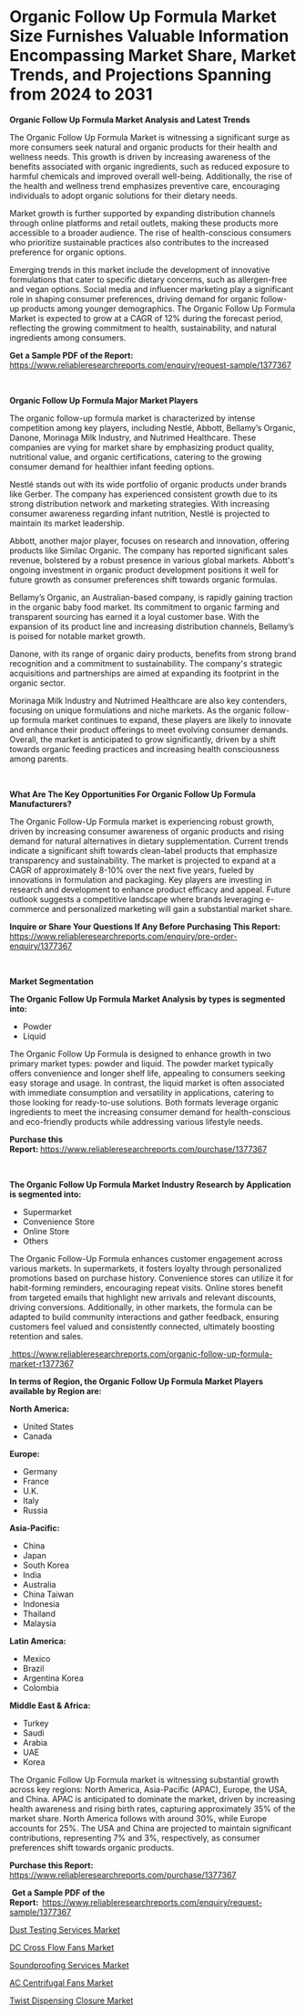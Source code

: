 <p><h1>Organic Follow Up Formula Market Size Furnishes Valuable Information Encompassing Market Share, Market Trends, and Projections Spanning from 2024 to 2031</h1></p><p><strong>Organic Follow Up Formula Market Analysis and Latest Trends</strong></p>
<p><p>The Organic Follow Up Formula Market is witnessing a significant surge as more consumers seek natural and organic products for their health and wellness needs. This growth is driven by increasing awareness of the benefits associated with organic ingredients, such as reduced exposure to harmful chemicals and improved overall well-being. Additionally, the rise of the health and wellness trend emphasizes preventive care, encouraging individuals to adopt organic solutions for their dietary needs.</p><p>Market growth is further supported by expanding distribution channels through online platforms and retail outlets, making these products more accessible to a broader audience. The rise of health-conscious consumers who prioritize sustainable practices also contributes to the increased preference for organic options.</p><p>Emerging trends in this market include the development of innovative formulations that cater to specific dietary concerns, such as allergen-free and vegan options. Social media and influencer marketing play a significant role in shaping consumer preferences, driving demand for organic follow-up products among younger demographics. The Organic Follow Up Formula Market is expected to grow at a CAGR of 12% during the forecast period, reflecting the growing commitment to health, sustainability, and natural ingredients among consumers.</p></p>
<p><strong>Get a Sample PDF of the Report:&nbsp;</strong> <a href="https://www.reliableresearchreports.com/enquiry/request-sample/1377367?utm_campaign=38&utm_medium=2&utm_source=Github&utm_content=ia&utm_term=24102024&utm_id=organic-follow-up-formula">https://www.reliableresearchreports.com/enquiry/request-sample/1377367</a></p>
<p>&nbsp;</p>
<p><strong>Organic Follow Up Formula Major Market Players</strong></p>
<p><p>The organic follow-up formula market is characterized by intense competition among key players, including Nestlé, Abbott, Bellamy’s Organic, Danone, Morinaga Milk Industry, and Nutrimed Healthcare. These companies are vying for market share by emphasizing product quality, nutritional value, and organic certifications, catering to the growing consumer demand for healthier infant feeding options.</p><p>Nestlé stands out with its wide portfolio of organic products under brands like Gerber. The company has experienced consistent growth due to its strong distribution network and marketing strategies. With increasing consumer awareness regarding infant nutrition, Nestlé is projected to maintain its market leadership.</p><p>Abbott, another major player, focuses on research and innovation, offering products like Similac Organic. The company has reported significant sales revenue, bolstered by a robust presence in various global markets. Abbott's ongoing investment in organic product development positions it well for future growth as consumer preferences shift towards organic formulas.</p><p>Bellamy’s Organic, an Australian-based company, is rapidly gaining traction in the organic baby food market. Its commitment to organic farming and transparent sourcing has earned it a loyal customer base. With the expansion of its product line and increasing distribution channels, Bellamy’s is poised for notable market growth.</p><p>Danone, with its range of organic dairy products, benefits from strong brand recognition and a commitment to sustainability. The company's strategic acquisitions and partnerships are aimed at expanding its footprint in the organic sector.</p><p>Morinaga Milk Industry and Nutrimed Healthcare are also key contenders, focusing on unique formulations and niche markets. As the organic follow-up formula market continues to expand, these players are likely to innovate and enhance their product offerings to meet evolving consumer demands. Overall, the market is anticipated to grow significantly, driven by a shift towards organic feeding practices and increasing health consciousness among parents.</p></p>
<p>&nbsp;</p>
<p><strong>What Are The Key Opportunities For Organic Follow Up Formula Manufacturers?</strong></p>
<p><p>The Organic Follow-Up Formula market is experiencing robust growth, driven by increasing consumer awareness of organic products and rising demand for natural alternatives in dietary supplementation. Current trends indicate a significant shift towards clean-label products that emphasize transparency and sustainability. The market is projected to expand at a CAGR of approximately 8-10% over the next five years, fueled by innovations in formulation and packaging. Key players are investing in research and development to enhance product efficacy and appeal. Future outlook suggests a competitive landscape where brands leveraging e-commerce and personalized marketing will gain a substantial market share.</p></p>
<p><strong>Inquire or Share Your Questions If Any Before Purchasing This Report:</strong> <a href="https://www.reliableresearchreports.com/enquiry/pre-order-enquiry/1377367?utm_campaign=38&utm_medium=2&utm_source=Github&utm_content=ia&utm_term=24102024&utm_id=organic-follow-up-formula">https://www.reliableresearchreports.com/enquiry/pre-order-enquiry/1377367</a></p>
<p>&nbsp;</p>
<p><strong>Market Segmentation</strong></p>
<p><strong>The Organic Follow Up Formula Market Analysis by types is segmented into:</strong></p>
<p><ul><li>Powder</li><li>Liquid</li></ul></p>
<p><p>The Organic Follow Up Formula is designed to enhance growth in two primary market types: powder and liquid. The powder market typically offers convenience and longer shelf life, appealing to consumers seeking easy storage and usage. In contrast, the liquid market is often associated with immediate consumption and versatility in applications, catering to those looking for ready-to-use solutions. Both formats leverage organic ingredients to meet the increasing consumer demand for health-conscious and eco-friendly products while addressing various lifestyle needs.</p></p>
<p><strong>Purchase this Report:&nbsp;</strong><a href="https://www.reliableresearchreports.com/purchase/1377367?utm_campaign=38&utm_medium=2&utm_source=Github&utm_content=ia&utm_term=24102024&utm_id=organic-follow-up-formula">https://www.reliableresearchreports.com/purchase/1377367</a></p>
<p>&nbsp;</p>
<p><strong>The Organic Follow Up Formula Market Industry Research by Application is segmented into:</strong></p>
<p><ul><li>Supermarket</li><li>Convenience Store</li><li>Online Store</li><li>Others</li></ul></p>
<p><p>The Organic Follow-Up Formula enhances customer engagement across various markets. In supermarkets, it fosters loyalty through personalized promotions based on purchase history. Convenience stores can utilize it for habit-forming reminders, encouraging repeat visits. Online stores benefit from targeted emails that highlight new arrivals and relevant discounts, driving conversions. Additionally, in other markets, the formula can be adapted to build community interactions and gather feedback, ensuring customers feel valued and consistently connected, ultimately boosting retention and sales.</p></p>
<p><a href="https://www.reliableresearchreports.com/organic-follow-up-formula-market-r1377367?utm_campaign=38&utm_medium=2&utm_source=Github&utm_content=ia&utm_term=24102024&utm_id=organic-follow-up-formula">&nbsp;https://www.reliableresearchreports.com/organic-follow-up-formula-market-r1377367</a></p>
<p><strong>In terms of Region, the Organic Follow Up Formula Market Players available by Region are:</strong></p>
<p>
    <p> <strong> North America: </strong>
        <ul>
            <li>United States</li>
            <li>Canada</li>
        </ul>
        </p> 
    <p> <strong> Europe: </strong>
        <ul>
            <li>Germany</li>
            <li>France</li>
            <li>U.K.</li>
            <li>Italy</li>
            <li>Russia</li>
        </ul>
        </p> 
    <p> <strong> Asia-Pacific: </strong>
        <ul>
            <li>China</li>
            <li>Japan</li>
            <li>South Korea</li>
            <li>India</li>
            <li>Australia</li>
            <li>China Taiwan</li>
            <li>Indonesia</li>
            <li>Thailand</li>
            <li>Malaysia</li>
        </ul>
        </p> 
    <p> <strong> Latin America: </strong>
        <ul>
            <li>Mexico</li>
            <li>Brazil</li>
            <li>Argentina Korea</li>
            <li>Colombia</li>
        </ul>
        </p> 
    <p> <strong> Middle East & Africa: </strong>
        <ul>
            <li>Turkey</li>
            <li>Saudi</li>
            <li>Arabia</li>
            <li>UAE</li>
            <li>Korea</li>
        </ul>
    </p>
    </p>
<p><p>The Organic Follow Up Formula market is witnessing substantial growth across key regions: North America, Asia-Pacific (APAC), Europe, the USA, and China. APAC is anticipated to dominate the market, driven by increasing health awareness and rising birth rates, capturing approximately 35% of the market share. North America follows with around 30%, while Europe accounts for 25%. The USA and China are projected to maintain significant contributions, representing 7% and 3%, respectively, as consumer preferences shift towards organic products.</p></p>
<p><strong>Purchase this Report: </strong><a href="https://www.reliableresearchreports.com/purchase/1377367?utm_campaign=38&utm_medium=2&utm_source=Github&utm_content=ia&utm_term=24102024&utm_id=organic-follow-up-formula">https://www.reliableresearchreports.com/purchase/1377367</a></p>
<p>&nbsp;<strong>Get a Sample PDF of the Report:&nbsp;&nbsp;</strong><a href="https://www.reliableresearchreports.com/enquiry/request-sample/1377367?utm_campaign=38&utm_medium=2&utm_source=Github&utm_content=ia&utm_term=24102024&utm_id=organic-follow-up-formula">https://www.reliableresearchreports.com/enquiry/request-sample/1377367</a></p>
<p><strong></strong></p>
<p><p><a href="https://www.linkedin.com/pulse/strategic-market-insights-global-dust-testing-services-j7rpe?utm_campaign=38&utm_medium=2&utm_source=Github&utm_content=ia&utm_term=24102024&utm_id=organic-follow-up-formula">Dust Testing Services Market</a></p><p><a href="https://issuu.com/reportprime-2/docs/dc-cross-flow-fans-market-size-2030_3ae80beeab92f3?utm_campaign=38&utm_medium=2&utm_source=Github&utm_content=ia&utm_term=24102024&utm_id=organic-follow-up-formula">DC Cross Flow Fans Market</a></p><p><a href="https://www.linkedin.com/pulse/soundproofing-services-market-size-growth-industry-analysis-ojkre?utm_campaign=38&utm_medium=2&utm_source=Github&utm_content=ia&utm_term=24102024&utm_id=organic-follow-up-formula">Soundproofing Services Market</a></p><p><a href="https://issuu.com/reportprime-2/docs/ac-centrifugal-fans-market-size-203_ccdb6e1433a579?utm_campaign=38&utm_medium=2&utm_source=Github&utm_content=ia&utm_term=24102024&utm_id=organic-follow-up-formula">AC Centrifugal Fans Market</a></p><p><a href="https://github.com/delorasywf/Market-Research-Report-List-1/blob/main/twist-dispensing-closure-market.md?utm_campaign=38&utm_medium=2&utm_source=Github&utm_content=ia&utm_term=24102024&utm_id=organic-follow-up-formula">Twist Dispensing Closure Market</a></p></p>